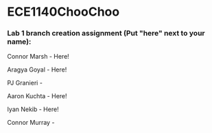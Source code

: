 # ECE1140ChooChoo
### Lab 1 branch creation assignment (Put "here" next to your name):
Connor Marsh - Here!

Aragya Goyal - Here!

PJ Granieri -

Aaron Kuchta - Here!

Iyan Nekib - Here!

Connor Murray -

